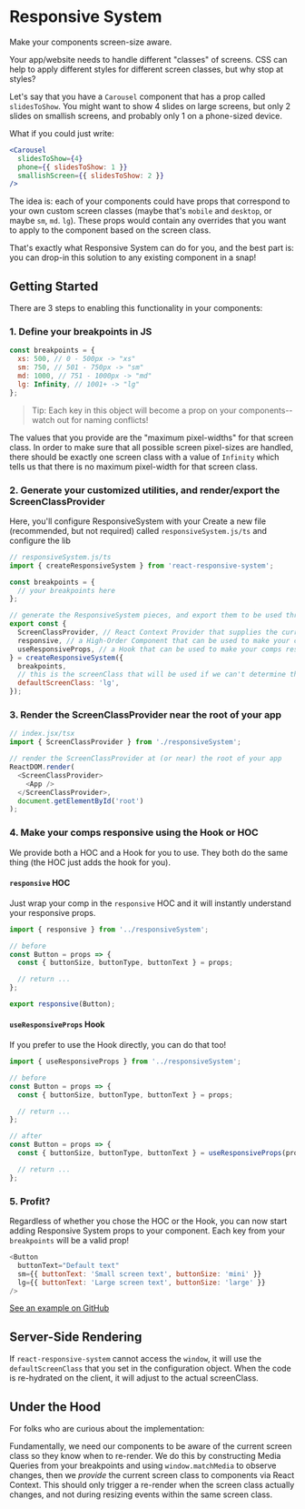 # Responsive System

Make your components screen-size aware.

Your app/website needs to handle different "classes" of screens. CSS can help to apply different styles for different screen classes, but why stop at styles?

Let's say that you have a `Carousel` component that has a prop called `slidesToShow`. You might want to show 4 slides on large screens, but only 2 slides on smallish screens, and probably only 1 on a phone-sized device.

What if you could just write:

```jsx
<Carousel
  slidesToShow={4}
  phone={{ slidesToShow: 1 }}
  smallishScreen={{ slidesToShow: 2 }}
/>
```

The idea is: each of your components could have props that correspond to your own custom screen classes (maybe that's `mobile` and `desktop`, or maybe `sm`, `md`. `lg`). These props would contain any overrides that you want to apply to the component based on the screen class.

That's exactly what Responsive System can do for you, and the best part is: you can drop-in this solution to any existing component in a snap!

## Getting Started

There are 3 steps to enabling this functionality in your components:

### 1. Define your breakpoints in JS

```js
const breakpoints = {
  xs: 500, // 0 - 500px -> "xs"
  sm: 750, // 501 - 750px -> "sm"
  md: 1000, // 751 - 1000px -> "md"
  lg: Infinity, // 1001+ -> "lg"
};
```

> Tip: Each key in this object will become a prop on your components--watch out for naming conflicts!

The values that you provide are the "maximum pixel-widths" for that screen class. In order to make sure that all possible screen pixel-sizes are handled, there should be exactly one screen class with a value of `Infinity` which tells us that there is no maximum pixel-width for that screen class.

### 2. Generate your customized utilities, and render/export the ScreenClassProvider

Here, you'll configure ResponsiveSystem with your
Create a new file (recommended, but not required) called `responsiveSystem.js/ts` and configure the lib

```js
// responsiveSystem.js/ts
import { createResponsiveSystem } from 'react-responsive-system';

const breakpoints = {
  // your breakpoints here
};

// generate the ResponsiveSystem pieces, and export them to be used throughout your app
export const {
  ScreenClassProvider, // React Context Provider that supplies the current screen class to your comps
  responsive, // a High-Order Component that can be used to make your comps responsive
  useResponsiveProps, // a Hook that can be used to make your comps responsive
} = createResponsiveSystem({
  breakpoints,
  // this is the screenClass that will be used if we can't determine the width of the window (e.g. during SSR)
  defaultScreenClass: 'lg',
});
```

### 3. Render the ScreenClassProvider near the root of your app

```js
// index.jsx/tsx
import { ScreenClassProvider } from './responsiveSystem';

// render the ScreenClassProvider at (or near) the root of your app
ReactDOM.render(
  <ScreenClassProvider>
    <App />
  </ScreenClassProvider>,
  document.getElementById('root')
);
```

### 4. Make your comps responsive using the Hook or HOC

We provide both a HOC and a Hook for you to use. They both do the same thing (the HOC just adds the hook for you).

#### `responsive` HOC

Just wrap your comp in the `responsive` HOC and it will instantly understand your responsive props.

```js
import { responsive } from '../responsiveSystem';

// before
const Button = props => {
  const { buttonSize, buttonType, buttonText } = props;

  // return ...
};

export responsive(Button);
```

#### `useResponsiveProps` Hook

If you prefer to use the Hook directly, you can do that too!

```js
import { useResponsiveProps } from '../responsiveSystem';

// before
const Button = props => {
  const { buttonSize, buttonType, buttonText } = props;

  // return ...
};

// after
const Button = props => {
  const { buttonSize, buttonType, buttonText } = useResponsiveProps(props);

  // return ...
};
```

### 5. Profit?

Regardless of whether you chose the HOC or the Hook, you can now start adding Responsive System props to your component. Each key from your `breakpoints` will be a valid prop!

```js
<Button
  buttonText="Default text"
  sm={{ buttonText: 'Small screen text', buttonSize: 'mini' }}
  lg={{ buttonText: 'Large screen text', buttonSize: 'large' }}
/>
```

[See an example on GitHub](https://github.com/tripphamm/react-responsive-system/tree/master/example)

## Server-Side Rendering

If `react-responsive-system` cannot access the `window`, it will use the `defaultScreenClass` that you set in the configuration object. When the code is re-hydrated on the client, it will adjust to the actual screenClass.

## Under the Hood

For folks who are curious about the implementation:

Fundamentally, we need our components to be aware of the current screen class so they know when to re-render. We do this by constructing Media Queries from your breakpoints and using `window.matchMedia` to observe changes, then we _provide_ the current screen class to components via React Context. This should only trigger a re-render when the screen class actually changes, and not during resizing events within the same screen class.
